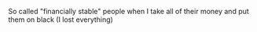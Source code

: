 So called "financially stable" people when I take all of their money and put them on black (I lost everything)
